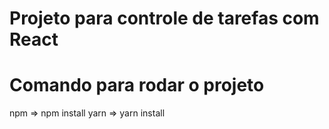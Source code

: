 # Projeto para controle de tarefas com React

# Comando para rodar o projeto 
  npm => npm install 
  yarn => yarn install
  
